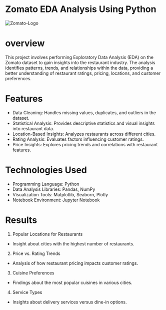 # Zomato EDA Analysis Using Python
![Zomato-Logo](https://github.com/user-attachments/assets/8500f02e-b8d2-4669-825f-17855f27a3f7)


# overview
This project involves performing Exploratory Data Analysis (EDA) on the Zomato dataset to gain insights into the restaurant industry. The analysis identifies patterns, trends, and relationships within the data, providing a better understanding of restaurant ratings, pricing, locations, and customer preferences.
# Features
* Data Cleaning: Handles missing values, duplicates, and outliers in the dataset.
* Statistical Analysis: Provides descriptive statistics and visual insights into restaurant data.
* Location-Based Insights: Analyzes restaurants across different cities.
* Rating Analysis: Evaluates factors influencing customer ratings.
* Price Insights: Explores pricing trends and correlations with restaurant features.
# Technologies Used
* Programming Language: Python
* Data Analysis Libraries: Pandas, NumPy
* Visualization Tools: Matplotlib, Seaborn, Plotly
* Notebook Environment: Jupyter Notebook
# Results
1. Popular Locations for Restaurants
* Insight about cities with the highest number of restaurants.
2. Price vs. Rating Trends
* Analysis of how restaurant pricing impacts customer ratings.
3. Cuisine Preferences
* Findings about the most popular cuisines in various cities.
4. Service Types
* Insights about delivery services versus dine-in options.
